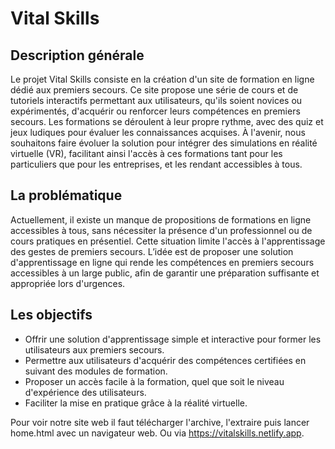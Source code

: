 # Vital Skills

## Description générale
Le projet Vital Skills consiste en la création d'un site de formation en ligne dédié aux premiers secours. Ce site propose une série de cours et de tutoriels interactifs permettant aux utilisateurs, qu'ils soient novices ou expérimentés, d'acquérir ou renforcer leurs compétences en premiers secours. Les formations se déroulent à leur propre rythme, avec des quiz et jeux ludiques pour évaluer les connaissances acquises. À l'avenir, nous souhaitons faire évoluer la solution pour intégrer des simulations en réalité virtuelle (VR), facilitant ainsi l'accès à ces formations tant pour les particuliers que pour les entreprises, et les rendant accessibles à tous.

## La problématique
Actuellement, il existe un manque de propositions de formations en ligne accessibles à tous, sans nécessiter la présence d'un professionnel ou de cours pratiques en présentiel. Cette situation limite l'accès à l'apprentissage des gestes de premiers secours.
L’idée est de proposer une solution d'apprentissage en ligne qui rende les compétences en premiers secours accessibles à un large public, afin de garantir une préparation suffisante et appropriée lors d'urgences.

## Les objectifs
- Offrir une solution d'apprentissage simple et interactive pour former les utilisateurs aux premiers secours.
- Permettre aux utilisateurs d'acquérir des compétences certifiées en suivant des modules de formation.
- Proposer un accès facile à la formation, quel que soit le niveau d'expérience des utilisateurs.
- Faciliter la mise en pratique grâce à la réalité virtuelle.

Pour voir notre site web il faut télécharger l'archive, l'extraire puis lancer home.html avec un navigateur web.
Ou via <https://vitalskills.netlify.app>.
